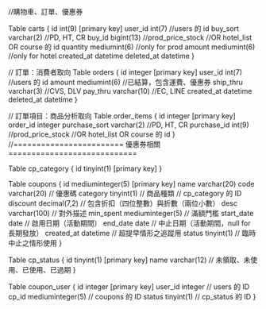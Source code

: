 //購物車、訂單、優惠券

Table carts {
  id            int(9) [primary key]
  user_id       int(7)       //users 的 id
  buy_sort varchar(2)   //PD, HT, CR
  buy_id   bigint(13)   //prod_price_stock
                        //OR hotel_list OR course 的 id
  quantity      mediumint(6) //only for prod
  amount        mediumint(6) //only for hotel
  created_at    datetime
  deleted_at    datetime
}

// 訂單：消費者取向
Table orders {
  id           integer [primary key]
  user_id      int(7)        //users 的 id
  amount       mediumint(6)  //已結算，包含運費、優惠券
  ship_thru    varchar(3)    //CVS, DLV
  pay_thru     varchar(10)   //EC, LINE
  created_at   datetime
  deleted_at   datetime
}

// 訂單項目：商品分析取向
Table order_items {
  id            integer [primary key]
  order_id      integer
  purchase_sort varchar(2)   //PD, HT, CR
  purchase_id   int(9)       //prod_price_stock
                             //OR hotel_list OR course 的 id
}
//======================== 優惠券相關 ============================

Table cp_category {
  id tinyint(1) [primary key]
}

Table coupons {
  id         mediuminteger(5) [primary key]
  name       varchar(20)
  code       varchar(20)      // 優惠碼
  category   tinyint(1)       // 商品種類   // cp_category 的 ID
  discount   decimal(7,2)     // 包含折扣（四位整數）與折數（兩位小數）
  desc       varchar(100)     // 對外描述
  min_spent  mediuminteger(5) // 滿額門檻
  start_date date             // 啟用日期（活動期間）
  end_date   date             // 中止日期（活動期間，null for 長期發放）
  created_at datetime         // 超提早情形之追蹤用
  status     tinyint(1)       // 臨時中止之情形使用
}

Table cp_status {
  id       tinyint(1) [primary key]
  name     varchar(12)        // 未領取、未使用、已使用、已過期
}

Table coupon_user {
  id       integer [primary key]
  user_id  integer           // users 的 ID
  cp_id    mediuminteger(5)  // coupons 的 ID
  status   tinyint(1)        // cp_status 的 ID
}